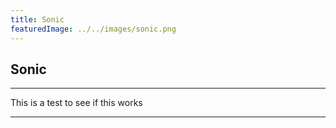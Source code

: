 ```yaml
---
title: Sonic
featuredImage: ../../images/sonic.png
---
```

## Sonic

---

This is a test to see if this works

---

